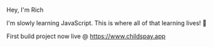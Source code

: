 Hey, I'm Rich

I'm slowly learning JavaScript. This is where all of that learning lives! 🌱

First build project now live @ https://www.childspay.app
